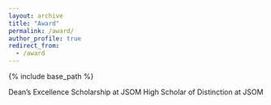 ```yaml
---
layout: archive
title: "Award"
permalink: /award/
author_profile: true
redirect_from:
  - /award
---
```


{% include base_path %}

Dean’s Excellence Scholarship at JSOM
High Scholar of Distinction at JSOM 


